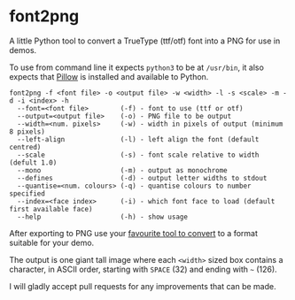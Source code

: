 # font2png

A little Python tool to convert a TrueType (ttf/otf) font into a PNG for use in demos.

To use from command line it expects `python3` to be at `/usr/bin`, it also expects that [Pillow](https://github.com/python-pillow/Pillow) is installed and available to Python.

```
font2png -f <font file> -o <output file> -w <width> -l -s <scale> -m -d -i <index> -h
  --font=<font file>        (-f) - font to use (ttf or otf)
  --output=<output file>    (-o) - PNG file to be output
  --width=<num. pixels>     (-w) - width in pixels of output (minimum 8 pixels)
  --left-align              (-l) - left align the font (default centred)
  --scale                   (-s) - font scale relative to width (defult 1.0)
  --mono                    (-m) - output as monochrome
  --defines                 (-d) - output letter widths to stdout
  --quantise=<num. colours> (-q) - quantise colours to number specified
  --index=<face index>      (-i) - which font face to load (default first available face)
  --help                    (-h) - show usage

```

After exporting to PNG use your [favourite tool to convert](http://deadliners.net/ImageTool/index.html) to a format suitable for your demo.

The output is one giant tall image where each `<width>` sized box contains a character, in ASCII order, starting with `SPACE` (32) and ending with `~` (126).

I will gladly accept pull requests for any improvements that can be made.
